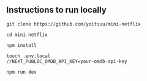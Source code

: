 ## Instructions to run locally

```
git clone https://github.com/yoitsuu/mini-netflix

cd mini-netflix

npm install
```

```
touch .env.local
//NEXT_PUBLIC_OMDB_API_KEY=your-omdb-api-key
```

```
npm run dev
```
